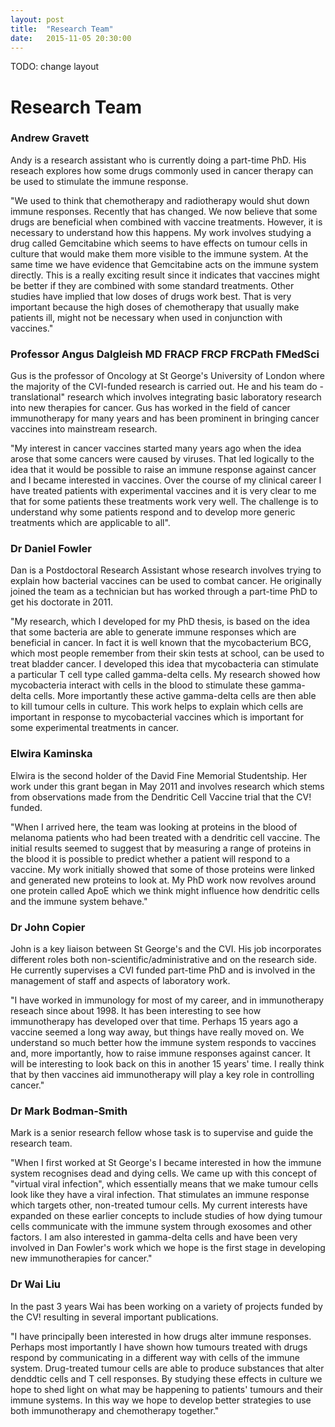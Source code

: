 ```yaml
---
layout: post
title:  "Research Team"
date:   2015-11-05 20:30:00
---
```


TODO: change layout

# Research Team

### Andrew Gravett 
Andy is a research assistant who is currently doing a part-time PhD. His reseach explores how some drugs commonly used in cancer therapy can be used to stimulate the immune response. 

"We used to think that chemotherapy and radiotherapy would shut down immune responses. Recently that has changed. We now believe that some drugs are beneficial when combined with vaccine treatments. However, it is necessary to understand how this happens. My work involves studying a drug called Gemcitabine which seems to have effects on tumour cells in culture that would make them more visible to the immune system. At the same time we have evidence that Gemcitabine acts on the immune system directly. This is a really exciting result since it indicates that vaccines might be better if they are combined with some standard treatments. Other studies have implied that low doses of drugs work best. That is very important because the high doses of chemotherapy that usually make patients ill, might not be necessary when used in conjunction with vaccines." 

### Professor Angus Dalgleish MD FRACP FRCP FRCPath FMedSci 
Gus is the professor of Oncology at St George's University of London where the majority of the CVI-funded research is carried out. He and his team do -translational" research which involves integrating basic laboratory research into new therapies for cancer. Gus has worked in the field of cancer immunotherapy for many years and has been prominent in bringing cancer vaccines into mainstream research. 

"My interest in cancer vaccines started many years ago when the idea arose that some cancers were caused by viruses. That led logically to the idea that it would be possible to raise an immune response against cancer and I became interested in vaccines. Over the course of my clinical career I have treated patients with experimental vaccines and it is very clear to me that for some patients these treatments work very well. The challenge is to understand why some patients respond and to develop more generic treatments which are applicable to all". 

### Dr Daniel Fowler 
Dan is a Postdoctoral Research Assistant whose research involves trying to explain how bacterial vaccines can be used to combat cancer. He originally joined the team as a technician but has worked through a part-time PhD to get his doctorate in 2011. 

"My research, which I developed for my PhD thesis, is based on the idea that some bacteria are able to generate immune responses which are beneficial in cancer. In fact it is well known that the mycobacterium BCG, which most people remember from their skin tests at school, can be used to treat bladder cancer. I developed this idea that mycobacteria can stimulate a particular T cell type called gamma-delta cells. My research showed how mycobacteria interact with cells in the blood to stimulate these gamma-delta cells. More importantly these active gamma-delta cells are then able to kill tumour cells in culture. This work helps to explain which cells are important in response to mycobacterial vaccines which is important for some experimental treatments in cancer. 

### Elwira Kaminska 
Elwira is the second holder of the David Fine Memorial Studentship. Her work under this grant began in May 2011 and involves research which stems from observations made from the Dendritic Cell Vaccine trial that the CV! funded. 

"When I arrived here, the team was looking at proteins in the blood of melanoma patients who had been treated with a dendritic cell vaccine. The initial results seemed to suggest that by measuring a range of proteins in the blood it is possible to predict whether a patient will respond to a vaccine. My work initially showed that some of those proteins were linked and generated new proteins to look at. My PhD work now revolves around one protein called ApoE which we think might influence how dendritic cells and the immune system behave."

### Dr John Copier 
John is a key liaison between St George's and the CVI. His job incorporates different roles both non-scientific/administrative and on the research side. He currently supervises a CVI funded part-time PhD and is involved in the management of staff and aspects of laboratory work. 

"I have worked in immunology for most of my career, and in immunotherapy reseach since about 1998. It has been interesting to see how immunotherapy has developed over that time. Perhaps 15 years ago a vaccine seemed a long way away, but things have really moved on. We understand so much better how the immune system responds to vaccines and, more importantly, how to raise immune responses against cancer. It will be interesting to look back on this in another 15 years' time. I really think that by then vaccines aid immunotherapy will play a key role in controlling cancer." 

### Dr Mark Bodman-Smith 
Mark is a senior research fellow whose task is to supervise and guide the research team. 

"When I first worked at St George's I became interested in how the immune system recognises dead and dying cells. We came up with this concept of "virtual viral infection", which essentially means that we make tumour cells look like they have a viral infection. That stimulates an immune response which targets other, non-treated tumour cells. My current interests have expanded on these earlier concepts to include studies of how dying tumour cells communicate with the immune system through exosomes and other factors. I am also interested in gamma-delta cells and have been very involved in Dan Fowler's work which we hope is the first stage in developing new immunotherapies for cancer." 

### Dr Wai Liu 
In the past 3 years Wai has been working on a variety of projects funded by the CV! resulting in several important publications. 

"I have principally been interested in how drugs alter immune responses. Perhaps most importantly I have shown how tumours treated with drugs respond by communicating in a different way with cells of the immune system. Drug-treated tumour cells are able to produce substances that alter denddtic cells and T cell responses. By studying these effects in culture we hope to shed light on what may be happening to patients' tumours and their immune systems. In this way we hope to develop better strategies to use both immunotherapy and chemotherapy together." 
